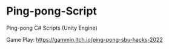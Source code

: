 # Ping-pong-Script
Ping-pong C# Scripts (Unity Engine)

Game Play: https://gammin.itch.io/ping-pong-sbu-hacks-2022
